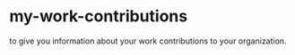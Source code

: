 # my-work-contributions
to give you information about your work contributions to your organization.
